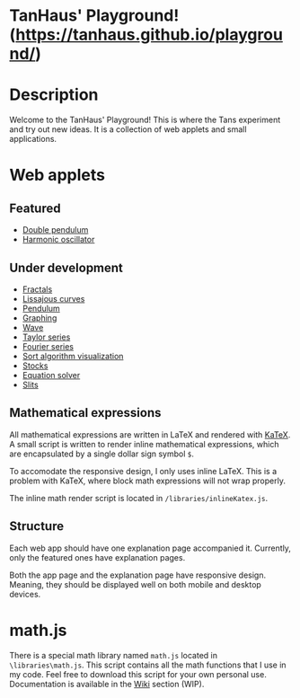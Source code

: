 TanHaus' Playground! (https://tanhaus.github.io/playground/)
==================

# Description

Welcome to the TanHaus' Playground! This is where the Tans experiment and try out new ideas. It is a collection of web applets and small applications.

# Web applets

<h2>Featured</h2>
<ul>
    <li><a href="double-pendulum/">Double pendulum</a></li>
    <li><a href="oscillator/">Harmonic oscillator</a></li>
</ul>
<h2>Under development</h2>
<ul>
    <li><a href="fractals/">Fractals</a></li>
    <li><a href="lissajous/">Lissajous curves</a></li>
    <li><a href="pendulum/">Pendulum</a></li>
    <li><a href="graphing/">Graphing</a></li>                
    <li><a href="wave/">Wave</a></li>
    <li><a href="taylor-series/">Taylor series</a></li>
    <li><a href="fourier-series/">Fourier series</a></li>
    <li><a href="sort/">Sort algorithm visualization</a></li>
    <li><a href="stokcs/">Stocks</a></li>
    <li><a href="eqn-solver/">Equation solver</a></li>
    <li><a href="slits/">Slits</a></li>
</ul>

## Mathematical expressions

All mathematical expressions are written in LaTeX and rendered with [KaTeX](https://github.com/KaTeX/KaTeX). A small script is written to render inline mathematical expressions, which are encapsulated by a single dollar sign symbol `$`.

To accomodate the responsive design, I only uses inline LaTeX. This is a problem with KaTeX, where block math expressions will not wrap properly.

The inline math render script is located in `/libraries/inlineKatex.js`.

## Structure

Each web app should have one explanation page accompanied it. Currently, only the featured ones have explanation pages.

Both the app page and the explanation page have responsive design. Meaning, they should be displayed well on both mobile and desktop devices.

# math.js

There is a special math library named `math.js` located in `\libraries\math.js`. This script contains all the math functions that I use in my code. Feel free to download this script for your own personal use. Documentation is available in the [Wiki](https://github.com/gau-nernst/web-apps/wiki/math.js) section (WIP).
